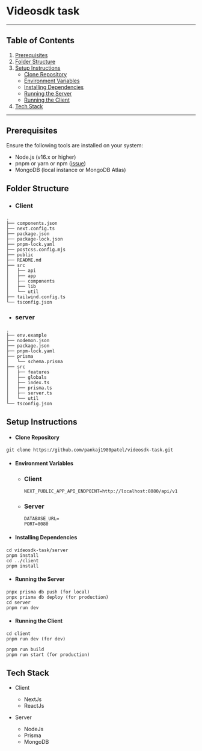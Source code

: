 
# Videosdk task

---

## Table of Contents
1. [Prerequisites](#prerequisites)
2. [Folder Structure](#folder-structure)
3. [Setup Instructions](#setup-instructions)
   - [Clone Repository](#clone-repository)
   - [Environment Variables](#environment-variables)
   - [Installing Dependencies](#installing-dependencies)
   - [Running the Server](#running-the-server)
   - [Running the Client](#running-the-client)
4. [Tech Stack](#tech-stack)

---

## Prerequisites

Ensure the following tools are installed on your system:

- Node.js (v16.x or higher)
- pnpm or yarn or npm ([issue](https://ui.shadcn.com/docs/react-19))
- MongoDB (local instance or MongoDB Atlas)

## Folder Structure

- ### Client

```
.
├── components.json
├── next.config.ts
├── package.json
├── package-lock.json
├── pnpm-lock.yaml
├── postcss.config.mjs
├── public
├── README.md
├── src
│   ├── api
│   ├── app
│   ├── components
│   ├── lib
│   └── util
├── tailwind.config.ts
└── tsconfig.json
```

- ### server

```
.
├── env.example
├── nodemon.json
├── package.json
├── pnpm-lock.yaml
├── prisma
│   └── schema.prisma
├── src
│   ├── features
│   ├── globals
│   ├── index.ts
│   ├── prisma.ts
│   ├── server.ts
│   └── util
└── tsconfig.json

```

## Setup Instructions

- #### Clone Repository

```
git clone https://github.com/pankaj1980patel/videosdk-task.git
```

- #### Environment Variables

    - ### Client
        ```
        NEXT_PUBLIC_APP_API_ENDPOINT=http://localhost:8080/api/v1
        ```
    - ### Server
        ```
        DATABASE_URL=
        PORT=8080
        ```

- #### Installing Dependencies

```
cd videosdk-task/server
pnpm install
cd ../client
pnpm install
```

- #### Running the Server
```
pnpx prisma db push (for local)
pnpx prisma db deploy (for production)
cd server
pnpm run dev
```

- #### Running the Client
```
cd client
pnpm run dev (for dev)

pnpm run build
pnpm run start (for production)
```

## Tech Stack

- Client
    - NextJs
    - ReactJs

- Server
    - NodeJs
    - Prisma
    - MongoDB
        
